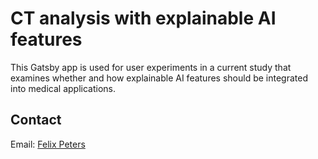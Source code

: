 # CT analysis with explainable AI features

This Gatsby app is used for user experiments in a current study that examines whether and how explainable AI features should be integrated into medical applications.

## Contact

Email: [Felix Peters](mailto:peters@is.tu-darmstadt.de)

